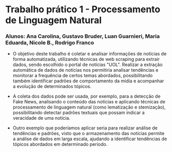 # Trabalho prático 1 - Processamento de Linguagem Natural
### Alunos: Ana Carolina, Gustavo Bruder, Luan Guarnieri, Maria Eduarda, Nicole B., Rodrigo Franco

* O objetivo deste trabalho é coletar e analisar informações de notícias de forma automatizada, utilizando técnicas de web scraping para extrair dados, sendo escolhido o portal de notícias "UOL". Realizar a extração automática de dados de notícias nos permitiria analisar tendências e monitorar a frequência de certos temas abordados, possibilitando também identificar padrões de comportamento da mídia e acompanhar a evolução de determinados tópicos. 

* A coleta dos dados pode ser usada, por exemplo, para a detecção de Fake News, analisando o conteúdo das notícias e aplicando técnicas de processamento de linguagem natural (como lematização e stemização), possibilitando detectar padrões textuais que possam indicar a veracidade de uma notícia.

* Outro exemplo que poderíamos aplicar seria para realizar análise de tendências e padrões, visto que o armazenamento das notícias permite a análise de dados em larga escala, ajudando a identificar tendências de tópicos abordados em determinado período.
